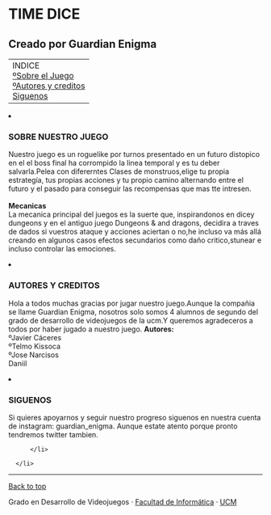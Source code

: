 

<html lang="es">
<head>
  <meta charset="utf-8">
  <title>HTML</title>
  <meta name="viewport" content="width=device-width, initial-scale=1.0">
  <link rel="stylesheet" href="index.css.css"> 
 
</head>
<body class="backgrounded">
    <h1><strong>TIME DICE</strong></h1>
    <h2>
       Creado por Guardian Enigma 
    </h2>
    <table>
        <tbody>
            <tr>
                <td>
                    <nav>
                        INDICE <br><a href="#Descripción">ºSobre el Juego</a><br><a href="#Autores">ºAutores y creditos</a><br><a href="#Siguenos">Siguenos</a>
                    </nav>
                </td>
            </tr>
        </tbody>
    </table>
   <lu>
    <li id="Descripción" class="clase">
        <h3 >
             SOBRE NUESTRO JUEGO
        </h3>
        <p>
         Nuestro juego es un roguelike por turnos presentado en un futuro distopico en el el boss final ha corrompido la linea temporal y es tu deber salvarla.Pelea con difererntes Clases de monstruos,elige tu propia estrategía, tus propias acciones y tu propio camino alternando entre el futuro y el pasado para conseguir las recompensas que mas tte intresen.<br><br>
         <strong>Mecanicas</strong><br>
         La mecanica principal del juegos es la suerte que, inspirandonos en dicey dungeons y en el antiguo juego Dungeons & and dragons, decidira a traves de dados si vuestros ataque y acciones aciertan o no,he incluso va más allá creando en algunos casos efectos secundarios como daño critico,stunear e incluso controlar las emociones.
        </p>
        <li id="Autores" class="clase">
            <h3 class="clase">
            AUTORES Y CREDITOS
            </h3>
            <p>
            Hola a todos muchas gracias por jugar nuestro juego.Aunque la compañia se llame Guardian Enigma, nosotros solo somos 4 alumnos de segundo del grado de desarrollo de videojuegos de la ucm.Y queremos agradeceros a todos por haber jugado a nuestro juego.
            <strong>Autores:</strong><br>
            ºJavier Cáceres<br>
            ºTelmo Kissoca <br>
            ºJose Narcisos<br>
            Daniil <br>
            </p>
            <li id="Siguenos" class="clase">
               <h3 >
                SIGUENOS 
                </h3>
                <p >
                Si quieres apoyarnos y seguir nuestro progreso siguenos en nuestra cuenta de instagram: guardian_enigma.
                Aunque estate atento porque pronto tendremos twitter tambien.
                </p>          
              </li>
      
          </li>
  
      </li>
    
   </lu>
   <footer class="container">
    <hr class="footer-divider">
    <p class="float-right"><a href="#">Back to top</a></p>
    <p>Grado en Desarrollo de Videojuegos &middot; <a target="_blank" href="http://informatica.ucm.es">Facultad de Informática</a> &middot; <a target="_blank" href="http://www.ucm.es">UCM</a></p>
  </footer>
</body>
